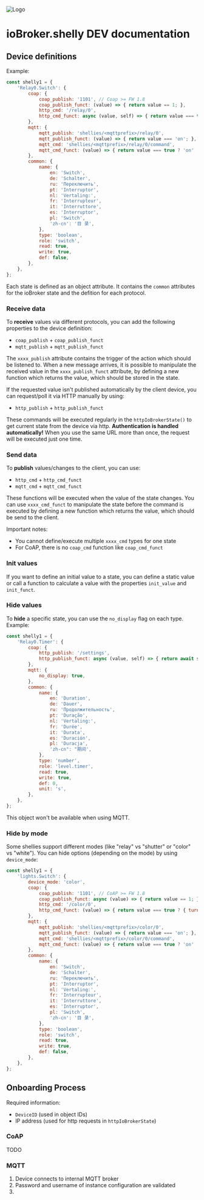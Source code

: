 ![Logo](../../../admin/shelly.png)

# ioBroker.shelly DEV documentation

## Device definitions

Example:

```javascript
const shelly1 = {
    'Relay0.Switch': {
        coap: {
            coap_publish: '1101', // Coap >= FW 1.8
            coap_publish_funct: (value) => { return value == 1; },
            http_cmd: '/relay/0',
            http_cmd_funct: async (value, self) => { return value === true ? { turn: 'on', timer: await shellyHelper.getSetDuration(self, 'Relay0.Timer') } : { turn: 'off', timer: await shellyHelper.getSetDuration(self, 'Relay0.Timer') }; },
        },
        mqtt: {
            mqtt_publish: 'shellies/<mqttprefix>/relay/0',
            mqtt_publish_funct: (value) => { return value === 'on'; },
            mqtt_cmd: 'shellies/<mqttprefix>/relay/0/command',
            mqtt_cmd_funct: (value) => { return value === true ? 'on' : 'off'; },
        },
        common: {
            name: {
                en: 'Switch',
                de: 'Schalter',
                ru: 'Переключить',
                pt: 'Interruptor',
                nl: 'Vertaling:',
                fr: 'Interrupteur',
                it: 'Interruttore',
                es: 'Interruptor',
                pl: 'Switch',
                'zh-cn': '目 录',
            },
            type: 'boolean',
            role: 'switch',
            read: true,
            write: true,
            def: false,
        },
    },
};
```

Each state is defined as an object attribute. It contains the ``common`` attributes for the ioBroker state and the defition for each protocol.

### Receive data

To **receive** values via different protocols, you can add the following properties to the device definition:

- ``coap_publish`` + ``coap_publish_funct``
- ``mqtt_publish`` + ``mqtt_publish_funct``

The ``xxxx_publish`` attribute contains the trigger of the action which should be listened to. When a new message arrives, it is possible to manipulate the received value in the ``xxxx_publish_funct`` attribute, by defining a new function which returns the value, which should be stored in the state.

If the requested value isn't published automatically by the client device, you can request/poll it via HTTP manually by using:

- ``http_publish`` + ``http_publish_funct``

These commands will be executed regularly in the ``httpIoBrokerState()`` to get current state from the device via http. **Authentication is handled automatically!** When you use the same URL more than once, the request will be executed just one time.

### Send data

To **publish** values/changes to the client, you can use:

- ``http_cmd`` + ``http_cmd_funct``
- ``mqtt_cmd`` + ``mqtt_cmd_funct``

These functions will be executed when the value of the state changes. You can use ``xxxx_cmd_funct`` to manipulate the state before the command is executed by defining a new function which returns the value, which should be send to the client.

Important notes:

- You cannot define/execute multiple ``xxxx_cmd`` types for one state
- For CoAP, there is no ``coap_cmd`` function like ``coap_cmd_funct``

### Init values

If you want to define an initial value to a state, you can define a static value or call a function to calculate a value with the properties ``init_value`` and ``init_funct``.

### Hide values

To **hide** a specific state, you can use the ``no_display`` flag on each type. Example:

```javascript
const shelly1 = {
    'Relay0.Timer': {
        coap: {
            http_publish: '/settings',
            http_publish_funct: async (value, self) => { return await shellyHelper.getSetDuration(self, 'Relay0.Timer'); },
        },
        mqtt: {
            no_display: true,
        },
        common: {
            name: {
                en: 'Duration',
                de: 'Dauer',
                ru: 'Продолжительность',
                pt: 'Duração',
                nl: 'Vertaling:',
                fr: 'Durée',
                it: 'Durata',
                es: 'Duración',
                pl: 'Duracja',
                'zh-cn": "期间',
            },
            type: 'number',
            role: 'level.timer',
            read: true,
            write: true,
            def: 0,
            unit: 's',
        },
    },
};
```

This object won't be available when using MQTT.

### Hide by mode

Some shellies support different modes (like "relay" vs "shutter" or "color" vs "white"). You can hide options (depending on the mode) by using ``device_mode``:

```javascript
const shelly1 = {
    'lights.Switch': {
        device_mode: 'color',
        coap: {
            coap_publish: '1101', // CoAP >= FW 1.8
            coap_publish_funct: async (value) => { return value == 1; },
            http_cmd: '/color/0',
            http_cmd_funct: (value) => { return value === true ? { turn: 'on' } : { turn: 'off' }; },
        },
        mqtt: {
            mqtt_publish: 'shellies/<mqttprefix>/color/0',
            mqtt_publish_funct: (value) => { return value === 'on'; },
            mqtt_cmd: 'shellies/<mqttprefix>/color/0/command',
            mqtt_cmd_funct: (value) => { return value === true ? 'on' : 'off'; },
        },
        common: {
            name: {
                en: 'Switch',
                de: 'Schalter',
                ru: 'Переключить',
                pt: 'Interruptor',
                nl: 'Vertaling:',
                fr: 'Interrupteur',
                it: 'Interruttore',
                es: 'Interruptor',
                pl: 'Switch',
                'zh-cn': '目 录',
            },
            type: 'boolean',
            role: 'switch',
            read: true,
            write: true,
            def: false,
        },
    },
};
```

## Onboarding Process

Required information:

- ``DeviceID`` (used in object IDs)
- IP address (used for http requests in ``httpIoBrokerState``)


### CoAP

TODO

### MQTT

1. Device connects to internal MQTT broker
2. Password and username of instance configuration are validated
3. 
